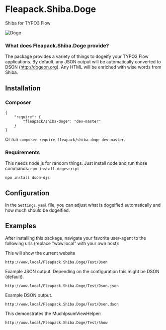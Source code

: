 Fleapack.Shiba.Doge
======

Shiba for TYPO3 Flow

![Doge](http://dogeon.org/doge.gif)

### What does Fleapack.Shiba.Doge provide?

The package provides a variety of things to dogeify your TYPO3 Flow applications. By default, any JSON output will be automatically converted to DSON (<http://dogeon.org>). Any HTML will be enriched with wise words from Shiba.

## Installation
### Composer

	{
		"require": {
			"fleapack/shiba-doge": "dev-master"
		}
	}

Or run `composer require fleapack/shiba-doge dev-master`.

### Requirements

This needs node.js for random things. Just install node and run those commands:
```npm install dogescript```

```npm install dson-djs```

## Configuration

In the `Settings.yaml` file, you can adjust what is dogeified automatically and how much should be dogeified.

## Examples
After installing this package, navigate your favorite user-agent to the following urls (replace "wow.local" with your own host):


This will show the current website

```
http://wow.local/Fleapack.Shiba.Doge/Test/Dson
```

Example JSON output. Depending on the configuration this might be DSON (default).

```
http://wow.local/Fleapack.Shiba.Doge/Test/Dson.json
```

Example DSON output.

```
http://wow.local/Fleapack.Shiba.Doge/Test/Dson.dson
```

This demonstrates the MuchIpsumViewHelper:
```
http://wow.local/Fleapack.Shiba.Doge/Test/Show
```
